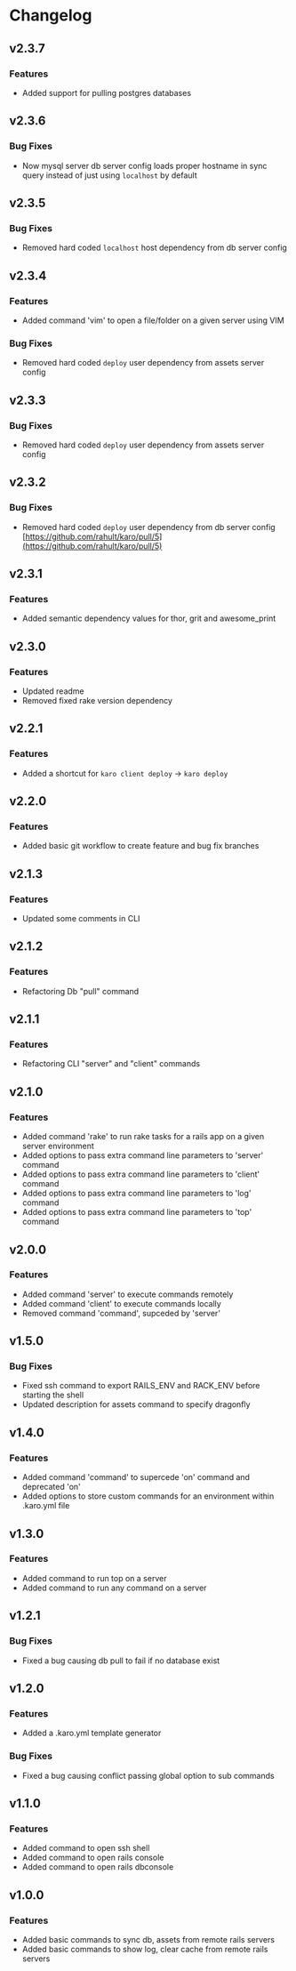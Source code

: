 # Changelog

## v2.3.7

### Features

- Added support for pulling postgres databases

## v2.3.6

### Bug Fixes

- Now mysql server db server config loads proper hostname in sync query instead of just using `localhost` by default

## v2.3.5

### Bug Fixes

- Removed hard coded `localhost` host dependency from db server config

## v2.3.4

### Features

- Added command 'vim' to open a file/folder on a given server using VIM

### Bug Fixes

- Removed hard coded `deploy` user dependency from assets server config

## v2.3.3

### Bug Fixes

- Removed hard coded `deploy` user dependency from assets server config

## v2.3.2

### Bug Fixes

- Removed hard coded `deploy` user dependency from  db server config [https://github.com/rahult/karo/pull/5](https://github.com/rahult/karo/pull/5)

## v2.3.1

### Features

- Added semantic dependency values for thor, grit and awesome_print

## v2.3.0

### Features

- Updated readme
- Removed fixed rake version dependency

## v2.2.1

### Features

- Added a shortcut for `karo client deploy` -> `karo deploy`

## v2.2.0

### Features

- Added basic git workflow to create feature and bug fix branches

## v2.1.3

### Features

- Updated some comments in CLI

## v2.1.2

### Features

- Refactoring Db "pull" command

## v2.1.1

### Features

- Refactoring CLI "server" and "client" commands

## v2.1.0

### Features

- Added command 'rake' to run rake tasks for a rails app on a given server environment
- Added options to pass extra command line parameters to 'server' command
- Added options to pass extra command line parameters to 'client' command
- Added options to pass extra command line parameters to 'log' command
- Added options to pass extra command line parameters to 'top' command

## v2.0.0

### Features

- Added command 'server' to execute commands remotely
- Added command 'client' to execute commands locally
- Removed command 'command', supceded by 'server'

## v1.5.0

### Bug Fixes

- Fixed ssh command to export RAILS_ENV and RACK_ENV before starting the shell
- Updated description for assets command to specify dragonfly

## v1.4.0

### Features

- Added command 'command' to supercede 'on' command and deprecated 'on'
- Added options to store custom commands for an environment within .karo.yml file

## v1.3.0

### Features

- Added command to run top on a server
- Added command to run any command on a server

## v1.2.1

### Bug Fixes

- Fixed a bug causing db pull to fail if no database exist

## v1.2.0

### Features

- Added a .karo.yml template generator

### Bug Fixes

- Fixed a bug causing conflict passing global option to sub commands

## v1.1.0

### Features

- Added command to open ssh shell
- Added command to open rails console
- Added command to open rails dbconsole

## v1.0.0

### Features

- Added basic commands to sync db, assets from remote rails servers
- Added basic commands to show log, clear cache from remote rails servers
